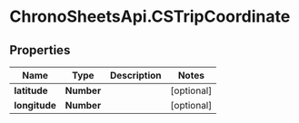# ChronoSheetsApi.CSTripCoordinate

## Properties
Name | Type | Description | Notes
------------ | ------------- | ------------- | -------------
**latitude** | **Number** |  | [optional] 
**longitude** | **Number** |  | [optional] 


